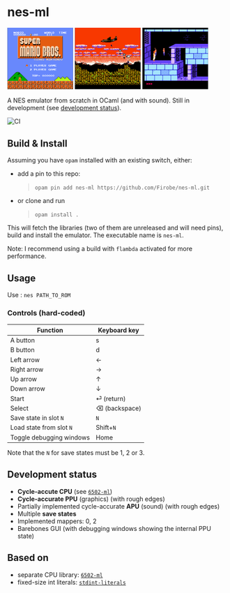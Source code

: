 # nes-ml

<p float="center">
  <img alt="Mario Bros" src="screens/mario_bros.png" width="30%"/>
  <img alt="Metal Gear" src="screens/metal_gear.png" width="30%"/>
  <img alt="Prince of Persia" src="screens/prince_of_persia.png" width="30%"/>
</p>

A NES emulator from scratch in OCaml (and with sound). Still in development (see [development status](#development-status)).

![CI](https://github.com/Firobe/nes-ml/actions/workflows/build.yml/badge.svg)

## Build & Install

Assuming you have `opam` installed with an existing switch, either:
- add a pin to this repo: 
   > `opam pin add nes-ml https://github.com/Firobe/nes-ml.git`

- or clone and run
  > `opam install .`

This will fetch the libraries (two of them are unreleased and will need pins), build and install the emulator.
The executable name is `nes-ml`.

Note: I recommend using a build with `flambda` activated for more performance.

## Usage

Use : `nes PATH_TO_ROM`  

### Controls (hard-coded)

| Function | Keyboard key |
| --- | --- |
| A button | s |
| B button | d |
| Left arrow | ← |
| Right arrow | → |
| Up arrow | ↑ |
| Down arrow | ↓ |
| Start | ⏎ (return) |
| Select | ⌫ (backspace) |
| Save state in slot `N` | `N` |
| Load state from slot `N` | Shift+`N` |
| Toggle debugging windows | Home |

Note that the `N` for save states must be 1, 2 or 3.

## Development status

- **Cycle-accute CPU** (see [`6502-ml`](https://github.com/Firobe/6502-ml))
- **Cycle-accurate PPU** (graphics) (with rough edges)
- Partially implemented cycle-accurate **APU** (sound) (with rough edges)
- Multiple **save states**
- Implemented mappers: 0, 2
- Barebones GUI (with debugging windows showing the internal PPU state)

## Based on

- separate CPU library: [`6502-ml`](https://github.com/Firobe/6502-ml)
- fixed-size int literals: [`stdint-literals`](https://github.com/Firobe/ocaml-stdint-literals)
